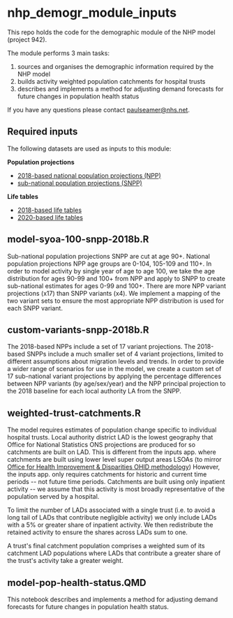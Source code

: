 
# nhp_demogr_module_inputs

This repo holds the code for the demographic module of the NHP model (project 942).

The module performs 3 main tasks:

1. sources and organises the demographic information required by the NHP model
2. builds activity weighted population catchments for hospital trusts
3. describes and implements a method for adjusting demand forecasts for future changes in population health status 

If you have any questions please contact [paulseamer\@nhs.net](mailto:paulseamer@nhs.net).

## Required inputs

The following datasets are used as inputs to this module:

**Population projections**

* [2018-based national population projections (NPP)](https://www.ons.gov.uk/peoplepopulationandcommunity/populationandmigration/populationprojections/bulletins/nationalpopulationprojections/2018based)
* [sub-national population projections (SNPP)](https://www.ons.gov.uk/peoplepopulationandcommunity/populationandmigration/populationprojections/bulletins/subnationalpopulationprojectionsforengland/2018based)

**Life tables**

* [2018-based life tables](https://www.ons.gov.uk/peoplepopulationandcommunity/birthsdeathsandmarriages/lifeexpectancies/bulletins/pastandprojecteddatafromtheperiodandcohortlifetables/1981to2068)
* [2020-based life tables](https://www.ons.gov.uk/peoplepopulationandcommunity/birthsdeathsandmarriages/lifeexpectancies/bulletins/pastandprojecteddatafromtheperiodandcohortlifetables/2020baseduk1981to2070)

## model-syoa-100-snpp-2018b.R

Sub-national population projections SNPP are cut at age 90+. National population projections NPP age groups are 0-104, 105-109 and 110+. In order to model activity by single year of age to age 100, we take the age distribution for ages 90-99 and 100+ from NPP and apply to SNPP to create sub-national estimates for ages 0-99 and 100+. There are more NPP variant projections (x17) than SNPP variants (x4). We implement a mapping of the two variant sets to ensure the most appropriate NPP distribution is used for each SNPP variant.

## custom-variants-snpp-2018b.R

The 2018-based NPPs include a set of 17 variant projections. The 2018-based SNPPs include a much smaller set of 4 variant projections, limited to different assumptions about migration levels and trends. In order to provide a wider range of scenarios for use in the model, we create a custom set of 17 sub-national variant projections by applying the percentage differences between NPP variants (by age/sex/year) and the NPP principal projection to the 2018 baseline for each local authority LA from the SNPP.

## weighted-trust-catchments.R

The model requires estimates of population change specific to individual hospital trusts. Local authority district LAD is the lowest geography that Office for National Statistics ONS projections are produced for so catchments are built on LAD. This is different from the inputs app. where catchments are built using lower level super output areas LSOAs (to mirror [Office for Health Improvement & Disparities OHID methodology](https://app.powerbi.com/view?r=eyJrIjoiODZmNGQ0YzItZDAwZi00MzFiLWE4NzAtMzVmNTUwMThmMTVlIiwidCI6ImVlNGUxNDk5LTRhMzUtNGIyZS1hZDQ3LTVmM2NmOWRlODY2NiIsImMiOjh9))
However, the inputs app. only requires catchments for historic and current time periods -- not future time periods. Catchments are built using only inpatient activity -- we assume that this activity is most broadly representative of the population served by a hospital.

To limit the number of LADs associated with a single trust (i.e. to avoid a long tail of LADs that contribute negligible activity) we only include LADs with a 5% or greater share of inpatient activity. We then redistribute the retained activity to ensure the shares across LADs sum to one.

A trust's final catchment population comprises a weighted sum of its catchment LAD populations where LADs that contribute a greater share of the trust's activity take a greater weight.

## model-pop-health-status.QMD

This notebook describes and implements a method for adjusting demand forecasts for future changes in population health status.

